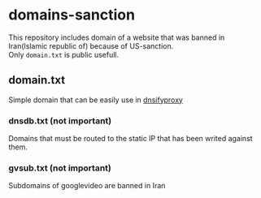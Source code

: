 # domains-sanction
This repository includes domain of a website that was banned in Iran(Islamic republic of) because of US-sanction.<br />
Only <code>domain.txt</code> is public usefull.

## domain.txt
Simple domain that can be easily use in <a href="https://github.com/sajad-sadra/dnsifyproxy">dnsifyproxy</a>


### dnsdb.txt (not important)
Domains that must be routed to the static IP that has been writed against them.

### gvsub.txt (not important)
Subdomains of googlevideo are banned in Iran
